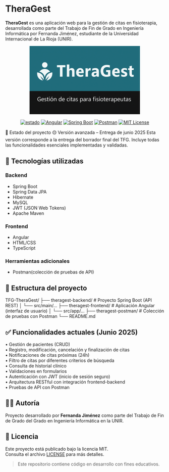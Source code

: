 # TheraGest

**TheraGest** es una aplicación web para la gestión de citas en fisioterapia, desarrollada como parte del Trabajo de Fin de Grado en Ingeniería Informática por Fernanda Jiménez, estudiante de la Universidad Internacional de La Rioja (UNIR).
<p align="center">
  <img src="./banner-theragest.png" alt="TheraGest banner" width="350"/>
</p>


<p align="center">
  <a href="#"><img src="https://img.shields.io/badge/estado-Borrador%20final-blue" alt="estado" /></a>
  <a href="./theragest-frontend"><img src="https://img.shields.io/badge/frontend-Angular-DD0031?logo=angular" alt="Angular" /></a>
  <a href="./theragest-backend"><img src="https://img.shields.io/badge/backend-SpringBoot-6DB33F?logo=spring" alt="Spring Boot" /></a>
  <a href="./theragest-postman"><img src="https://img.shields.io/badge/pruebas-Postman-FF6C37?logo=postman" alt="Postman" /></a>
  <a href="./LICENSE"><img src="https://img.shields.io/badge/license-MIT-blue" alt="MIT License" /></a>
</p>

📌 Estado del proyecto
🟡 Versión avanzada – Entrega de junio 2025
Esta versión corresponde a la entrega del borrador final del TFG. Incluye todas las funcionalidades esenciales implementadas y validadas.

## 🚀 Tecnologías utilizadas

### Backend
- Spring Boot
- Spring Data JPA
- Hibernate
- MySQL
- JWT (JSON Web Tokens)
- Apache Maven

### Frontend
- Angular
- HTML/CSS
- TypeScript

### Herramientas adicionales
- Postman(colección de pruebas de API)

## 📁 Estructura del proyecto
TFG-TheraGest/
├── theragest-backend/ # Proyecto Spring Boot (API REST)
│ └── src/main/...
├── theragest-frontend/ # Aplicación Angular (interfaz de usuario)
│ └── src/app/...
├── theragest-postman/ # Colección de pruebas con Postman
└── README.md    

## ✅ Funcionalidades actuales (Junio 2025)

• Gestión de pacientes (CRUD)  
• Registro, modificación, cancelación y finalización de citas  
• Notificaciones de citas próximas (24h)  
• Filtro de citas por diferentes criterios de búsqueda  
• Consulta de historial clínico  
• Validaciones en formularios  
• Autenticación con JWT (inicio de sesión seguro)  
• Arquitectura RESTful con integración frontend-backend  
• Pruebas de API con Postman

## 🧑‍💻 Autoría

Proyecto desarrollado por **Fernanda Jiménez** como parte del Trabajo de Fin de Grado del Grado en Ingeniería Informática en la UNIR.

## 📄 Licencia

Este proyecto está publicado bajo la licencia MIT.  
Consulta el archivo [LICENSE](LICENSE) para más detalles.

> Este repositorio contiene código en desarrollo con fines educativos.
